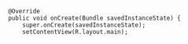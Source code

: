         @Override
        public void onCreate(Bundle savedInstanceState) {
            super.onCreate(savedInstanceState);
            setContentView(R.layout.main);